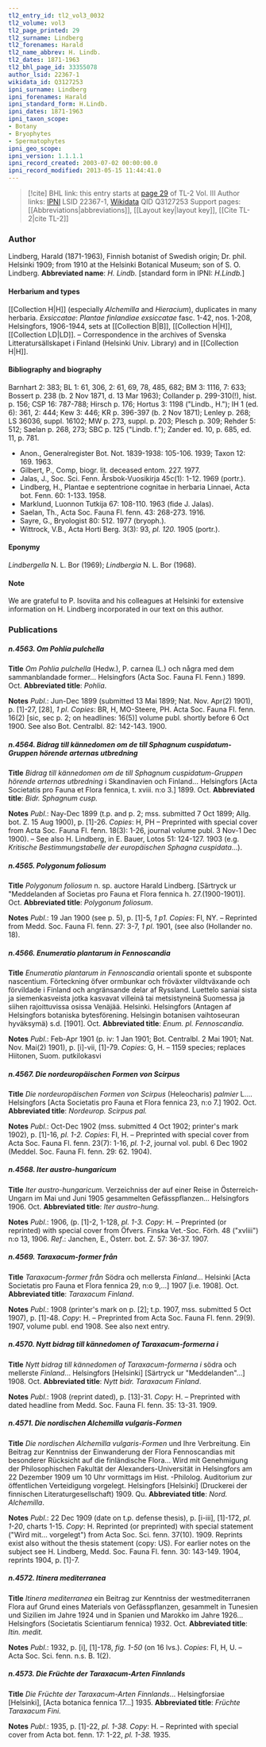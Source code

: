 ```yaml
---
tl2_entry_id: tl2_vol3_0032
tl2_volume: vol3
tl2_page_printed: 29
tl2_surname: Lindberg
tl2_forenames: Harald
tl2_name_abbrev: H. Lindb.
tl2_dates: 1871-1963
tl2_bhl_page_id: 33355078
author_lsid: 22367-1
wikidata_id: Q3127253
ipni_surname: Lindberg
ipni_forenames: Harald
ipni_standard_form: H.Lindb.
ipni_dates: 1871-1963
ipni_taxon_scope: 
- Botany
- Bryophytes
- Spermatophytes
ipni_geo_scope: 
ipni_version: 1.1.1.1
ipni_record_created: 2003-07-02 00:00:00.0
ipni_record_modified: 2013-05-15 11:44:41.0
---
```


> [!cite] BHL link: this entry starts at [page 29](https://www.biodiversitylibrary.org/page/33355078) of TL-2 Vol. III
> Author links: [IPNI](https://www.ipni.org/a/22367-1) LSID 22367-1, [Wikidata](https://www.wikidata.org/wiki/Q3127253) QID Q3127253
> Support pages: [[Abbreviations|abbreviations]], [[Layout key|layout key]], [[Cite TL-2|cite TL-2]]

### Author

Lindberg, Harald (1871-1963), Finnish botanist of Swedish origin; Dr. phil. Helsinki 1909; from 1910 at the Helsinki Botanical Museum; son of S. O. Lindberg. 
**Abbreviated name**: *H. Lindb.* \[standard form in IPNI: *H.Lindb.*\]

#### Herbarium and types

[[Collection H|H]] (especially *Alchemilla* and *Hieracium*), duplicates in many herbaria.
*Exsiccatae*: *Plantae finlandiae exsiccatae* fasc. 1-42, nos. 1-208, Helsingfors, 1906-1944, sets at [[Collection B|B]], [[Collection H|H]], [[Collection LD|LD]]. – Correspondence in the archives of Svenska Litteratursällskapet i Finland (Helsinki Univ. Library) and in [[Collection H|H]].

#### Bibliography and biography

Barnhart 2: 383; BL 1: 61, 306, 2: 61, 69, 78, 485, 682; BM 3: 1116, 7: 633; Bossert p. 238 (b. 2 Nov 1871, d. 13 Mar 1963); Collander p. 299-310(!), hist. p. 156; CSP 16: 787-788; Hirsch p. 176; Hortus 3: 1198 ("Lindb., H."); IH 1 (ed. 6): 361, 2: 444; Kew 3: 446; KR p. 396-397 (b. 2 Nov 1871); Lenley p. 268; LS 36036, suppl. 16102; MW p. 273, suppl. p. 203; Plesch p. 309; Rehder 5: 512; Saelan p. 268, 273; SBC p. 125 ("Lindb. f."); Zander ed. 10, p. 685, ed. 11, p. 781.
- Anon., Generalregister Bot. Not. 1839-1938: 105-106. 1939; Taxon 12: 169. 1963.
- Gilbert, P., Comp, biogr. lit. deceased entom. 227. 1977.
- Jalas, J., Soc. Sci. Fenn. Årsbok-Vuosikirja 45c(1): 1-12. 1969 (portr.).
- Lindberg, H., Plantae e septentrione cognitae in herbaria Linnaei, Acta bot. Fenn. 60: 1-133. 1958.
- Marklund, Luonnon Tutkija 67: 108-110. 1963 (fide J. Jalas).
- Saelan, Th., Acta Soc. Fauna Fl. fenn. 43: 268-273. 1916.
- Sayre, G., Bryologist 80: 512. 1977 (bryoph.).
- Wittrock, V.B., Acta Horti Berg. 3(3): 93, *pl. 120.* 1905 (portr.).

#### Eponymy

*Lindbergella* N. L. Bor (1969); *Lindbergia* N. L. Bor (1968).

#### Note

We are grateful to P. Isoviita and his colleagues at Helsinki for extensive information on H. Lindberg incorporated in our text on this author.

### Publications

##### n.4563. Om Pohlia pulchella

**Title**
*Om Pohlia pulchella* (Hedw.), P. carnea (L.) och några med dem sammanblandade former... Helsingfors (Acta Soc. Fauna Fl. Fenn.) 1899. Oct.
**Abbreviated title**: *Pohlia*.

**Notes**
*Publ*.: Jun-Dec 1899 (submitted 13 Mai 1899; Nat. Nov. Apr(2) 1901), p. \[1\]-27, \[28\], *1 pl*.
*Copies*: BR, H, MO-Steere, PH. Acta Soc. Fauna Fl. fenn. 16(2) \[sic, sec p. 2; on headlines: 16(5)\] volume publ. shortly before 6 Oct 1900. See also Bot. Centralbl. 82: 142-143. 1900.

##### n.4564. Bidrag till kännedomen om de till Sphagnum cuspidatum-Gruppen hörende arternas utbredning

**Title**
*Bidrag till kännedomen om de till Sphagnum cuspidatum-Gruppen hörende arternas utbredning* i Skandinavien och Finland... Helsingfors \[Acta Societatis pro Fauna et Flora fennica, t. xviii. n:o 3.\] 1899. Oct.
**Abbreviated title**: *Bidr. Sphagnum cusp.*

**Notes**
*Publ*.: Nay-Dec 1899 (t.p. and p. 2; mss. submitted 7 Oct 1899; Allg. bot. Z. 15 Aug 1900), p. \[1\]-26. *Copies*: H, PH – Preprinted with special cover from Acta Soc. Fauna Fl. fenn. 18(3): 1-26, journal volume publ. 3 Nov-1 Dec 1900). – See also H. Lindberg, in E. Bauer, Lotos 51: 124-127. 1903 (e.g. *Kritische Bestimmungstabelle der europäischen Sphagna cuspidata*...).

##### n.4565. Polygonum foliosum

**Title**
*Polygonum foliosum* n. sp. auctore Harald Lindberg. \[Särtryck ur "Meddelanden af Societas pro Fauna et Flora fennica h. 27.(1900-1901)\]. Oct.
**Abbreviated title**: *Polygonum foliosum*.

**Notes**
*Publ*.: 19 Jan 1900 (see p. 5), p. \[1\]-5, *1 p1. Copies*: FI, NY. – Reprinted from Medd. Soc. Fauna Fl. fenn. 27: 3-7, *1 pl*. 1901, (see also (Hollander no. 18).

##### n.4566. Enumeratio plantarum in Fennoscandia

**Title**
*Enumeratio plantarum in Fennoscandia* orientali sponte et subsponte nascentium. Förteckning öfver ormbunkar och fröväxter vildtväxande och förvildade i Finland och angränsande delar af Ryssland. Luettelo saniai sista ja siemenkasveista jotka kasvavat villeinä tai metsistyneinä Suomessa ja siihen rajoittuvissa osissa Venäjää. Helsinki. Helsingfors (Antagen af Helsingfors botaniska bytesförening. Helsingin botanisen vaihtoseuran hyväksymä) s.d. \[1901\]. Oct.
**Abbreviated title**: *Enum. pl. Fennoscandia*.

**Notes**
*Publ*.: Feb-Apr 1901 (p. iv: 1 Jan 1901; Bot. Centralbl. 2 Mai 1901; Nat. Nov. Mai(2) 1901), p. \[i\]-vii, \[1\]-79. *Copies*: G, H. – 1159 species; replaces Hiitonen, Suom. putkilokasvi

##### n.4567. Die nordeuropäischen Formen von Scirpus

**Title**
*Die nordeuropäischen Formen von Scirpus* (Heleocharis) *palmier* L.... Helsingfors \[Acta Societatis pro Fauna et Flora fennica 23, n:o 7.\] 1902. Oct.
**Abbreviated title**: *Nordeurop. Scirpus pal.*

**Notes**
*Publ*.: Oct-Dec 1902 (mss. submitted 4 Oct 1902; printer's mark 1902), p. \[1\]-16, *pl. 1-2.*
*Copies*: FI, H. – Preprinted with special cover from Acta Soc. Fauna Fl. fenn. 23(7): 1-16, *pl. 1-2*, journal vol. publ. 6 Dec 1902 (Meddel. Soc. Fauna Fl.
fenn. 29: 62. 1904).

##### n.4568. Iter austro-hungaricum

**Title**
*Iter austro-hungaricum*. Verzeichniss der auf einer Reise in Österreich-Ungarn im Mai und Juni 1905 gesammelten Gefässpflanzen... Helsingfors 1906. Oct.
**Abbreviated title**: *Iter austro-hung.*

**Notes**
*Publ*.: 1906, (p. \[1\]-2, 1-128, *pl. 1-3. Copy*: H. – Preprinted (or reprinted) with special cover from Öfvers. Finska Vet.-Soc. Förh. 48 ("xvliii") n:o 13, 1906.
*Ref*.: Janchen, E., Österr. bot. Z. 57: 36-37. 1907.

##### n.4569. Taraxacum-former från

**Title**
*Taraxacum-former från* Södra och mellersta *Finland*... Helsinki \[Acta Societatis pro Fauna et Flora fennica 29, n:o 9,...\] 1907 \[i.e. 1908\]. Oct.
**Abbreviated title**: *Taraxacum Finland*.

**Notes**
*Publ*.: 1908 (printer's mark on p. \[2\]; t.p. 1907, mss. submitted 5 Oct 1907), p. \[1\]-48. *Copy*: H. – Preprinted from Acta Soc. Fauna Fl. fenn. 29(9). 1907, volume publ. end 1908. See also next entry.

##### n.4570. Nytt bidrag till kännedomen of Taraxacum-formerna i

**Title**
*Nytt bidrag till kännedomen of Taraxacum-formerna i* södra och mellerste *Finland*... Helsingfors \[Helsinki\] \[Särtryck ur "Meddelanden"...\] 1908. Oct.
**Abbreviated title**: *Nytt bidr. Taraxacum Finland*.

**Notes**
*Publ*.: 1908 (reprint dated), p. \[13\]-31. *Copy*: H. – Preprinted with dated headline from Medd. Soc. Fauna Fl. fenn. 35: 13-31. 1909.

##### n.4571. Die nordischen Alchemilla vulgaris-Formen

**Title**
*Die nordischen Alchemilla vulgaris-Formen* und Ihre Verbreitung. Ein Beitrag zur Kenntniss der Einwanderung der Flora Fennoscandias mit besonderer Rücksicht auf die finländische Flora... Wird mit Genehmigung der Philosophischen Fakultät der Alexanders-Universität in Helsingfors am 22 Dezember 1909 um 10 Uhr vormittags im Hist. -Philolog. Auditorium zur öffentlichen Verteidigung vorgelegt. Helsingfors \[Helsinki\] (Druckerei der finnischen Literaturgesellschaft) 1909. Qu.
**Abbreviated title**: *Nord. Alchemilla*.

**Notes**
*Publ*.: 22 Dec 1909 (date on t.p. defense thesis), p. \[i-iii\], \[1\]-172, *pl. 1-20*, charts 1-15. *Copy*: H. Reprinted (or preprinted) with special statement ("Wird mit... vorgelegt") from Acta Soc. Sci. fenn. 37(10). 1909. Reprints exist also without the thesis statement (copy: US). For earlier notes on the subject see H. Lindberg, Medd. Soc. Fauna Fl. fenn. 30: 143-149. 1904, reprints 1904, p. \[1\]-7.

##### n.4572. Itinera mediterranea

**Title**
*Itinera mediterranea* ein Beitrag zur Kenntniss der westmediterranen Flora auf Grund eines Materials von Gefässpflanzen, gesammelt in Tunesien und Sizilien im Jahre 1924 und in Spanien und Marokko im Jahre 1926... Helsingfors (Societatis Scientiarum fennica) 1932. Oct.
**Abbreviated title**: *Itin. medit.*

**Notes**
*Publ*.: 1932, p. \[i\], \[1\]-178, *fig. 1-50* (on 16 lvs.). *Copies*: FI, H, U. – Acta Soc. Sci. fenn. n.s. B. 1(2).

##### n.4573. Die Früchte der Taraxacum-Arten Finnlands

**Title**
*Die Früchte der Taraxacum-Arten Finnlands*... Helsingforsiae \[Helsinki\], \[Acta botanica fennica 17...\] 1935.
**Abbreviated title**: *Früchte Taraxacum Fini.*

**Notes**
*Publ*.: 1935, p. \[1\]-22, *pl. 1-38. Copy*: H. – Reprinted with special cover from Acta bot. fenn. 17: 1-22, *pl. 1-38.* 1935.

